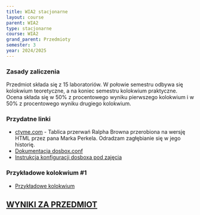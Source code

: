 ```yaml
---
title: WIA2 stacjonarne
layout: course
parent: WIA2
type: stacjonarne
course: WIA2
grand_parent: Przedmioty
semester: 3
year: 2024/2025
---
```


### Zasady zaliczenia
Przedmiot składa się z 15 laboratoriów. W połowie semestru odbywa się kolokwium teoretyczne, a na koniec semestru kolokwium praktyczne. Ocena składa się w 50% z procentowego wyniku pierwszego kolokwium i w 50% z procentowego wyniku drugiego kolokwium.

### Przydatne linki
- [ctyme.com](http://www.ctyme.com/intr/int.htm) - Tablica przerwań Ralpha Browna przerobiona na wersję HTML przez pana Marka Perkela. Odradzam zagłębianie się w jego historię.
- [Dokumentacja dosbox.conf](https://www.dosbox.com/wiki/Dosbox.conf)
- [Instrukcja konfiguracji dosboxa pod zajęcia](../../../wia2-dosbox)

### Przykładowe kolokwium #1
- [Przykładowe kolokwium](https://forms.office.com/e/cnNjSgWXt0)

## [WYNIKI ZA PRZEDMIOT](../../../wia2-wyniki24)